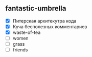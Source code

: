 ## fantastic-umbrella

- [x] Питерская архитекутра кода
- [x] Куча бесполезных комментариев
- [x] waste-of-tea
- [ ] women
- [ ] grass
- [ ] friends
